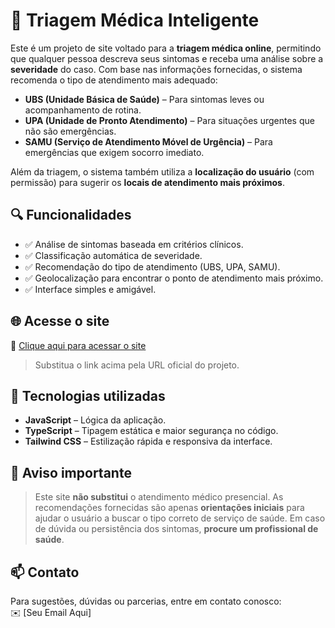 # 🏥 Triagem Médica Inteligente

Este é um projeto de site voltado para a **triagem médica online**, permitindo que qualquer pessoa descreva seus sintomas e receba uma análise sobre a **severidade** do caso. Com base nas informações fornecidas, o sistema recomenda o tipo de atendimento mais adequado:

- **UBS (Unidade Básica de Saúde)** – Para sintomas leves ou acompanhamento de rotina.
- **UPA (Unidade de Pronto Atendimento)** – Para situações urgentes que não são emergências.
- **SAMU (Serviço de Atendimento Móvel de Urgência)** – Para emergências que exigem socorro imediato.

Além da triagem, o sistema também utiliza a **localização do usuário** (com permissão) para sugerir os **locais de atendimento mais próximos**.

## 🔍 Funcionalidades

- ✅ Análise de sintomas baseada em critérios clínicos.
- ✅ Classificação automática de severidade.
- ✅ Recomendação do tipo de atendimento (UBS, UPA, SAMU).
- ✅ Geolocalização para encontrar o ponto de atendimento mais próximo.
- ✅ Interface simples e amigável.

## 🌐 Acesse o site

🔗 [Clique aqui para acessar o site](INSIRA_AQUI_A_URL_DO_SITE)

> Substitua o link acima pela URL oficial do projeto.

## 🚀 Tecnologias utilizadas

- **JavaScript** – Lógica da aplicação.
- **TypeScript** – Tipagem estática e maior segurança no código.
- **Tailwind CSS** – Estilização rápida e responsiva da interface.

## 📌 Aviso importante

> Este site **não substitui** o atendimento médico presencial. As recomendações fornecidas são apenas **orientações iniciais** para ajudar o usuário a buscar o tipo correto de serviço de saúde. Em caso de dúvida ou persistência dos sintomas, **procure um profissional de saúde**.

## 📫 Contato

Para sugestões, dúvidas ou parcerias, entre em contato conosco:  
✉️ [Seu Email Aqui]


